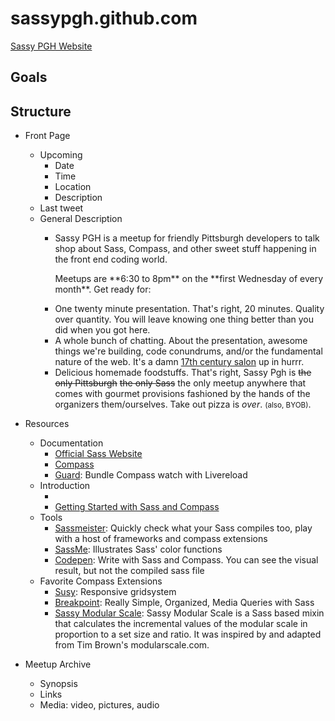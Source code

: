 sassypgh.github.com
===================

[Sassy PGH Website](http://sassypgh.github.com)

## Goals

## Structure

- Front Page
    - Upcoming
        - Date
        - Time
        - Location
        - Description
    - Last tweet
    - General Description
        - <p>Sassy PGH is a meetup for friendly Pittsburgh developers to talk shop about Sass, Compass, and other sweet stuff happening in the front end coding world.</p><p>Meetups are **6:30 to 8pm** on the **first Wednesday of every month**. Get ready for:</p>
        - One twenty minute presentation. That's right, 20 minutes. Quality over quantity. You will leave knowing one thing better than you did when you got here.
        - A whole bunch of chatting. About the presentation, awesome things we're building, code conundrums, and/or the fundamental nature of the web. It's a damn [17th century salon](http://en.wikipedia.org/wiki/Salon_&#40;gathering&#41;) up in hurrr.
        - Delicious homemade foodstuffs. That's right, Sassy Pgh is <del>the only Pittsburgh</del> <del>the only Sass</del> the only meetup anywhere that comes with gourmet provisions fashioned by the hands of the organizers them/ourselves. Take out pizza is *over*. <small>(also, BYOB)</small>.

- Resources
    - Documentation
        - [Official Sass Website](http://sass-lang.com/)
        - [Compass](http://compass-style.org/)
        - [Guard](https://github.com/guard/guard): Bundle Compass watch with Livereload
    - Introduction
        - [The Web Ahead: Sass with Scott Kellum]: http://5by5.tv/webahead/36
        - [Getting Started with Sass and Compass](http://thesassway.com/beginner/getting-started-with-sass-and-compass)
    - Tools
        - [Sassmeister](http://sassmeister.com/): Quickly check what your Sass compiles too, play with a host of frameworks and compass extensions
        - [SassMe](http://sassme.arc90.com/): Illustrates Sass' color functions
        - [Codepen](http://codepen.io/): Write with Sass and Compass. You can see the visual result, but not the compiled sass file
    - Favorite Compass Extensions
        - [Susy](http://susy.oddbird.net/): Responsive gridsystem
        - [Breakpoint](http://breakpoint-sass.com/): Really Simple, Organized, Media Queries with Sass
        - [Sassy Modular Scale](https://github.com/scottkellum/modular-scale): Sassy Modular Scale is a Sass based mixin that calculates the incremental values of the modular scale in proportion to a set size and ratio. It was inspired by and adapted from Tim Brown's modularscale.com.
- Meetup Archive
    - Synopsis
    - Links
    - Media: video, pictures, audio
